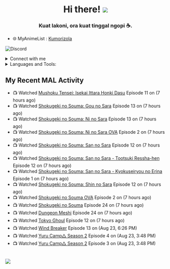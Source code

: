 <h1 align="center">Hi there! <img src="https://media.giphy.com/media/hvRJCLFzcasrR4ia7z/giphy.gif" width="25px"> </h1>
<h3 align="center">Kuat lakoni, ora kuat tinggal ngopi ☕.</h3>

- 🌐 MyAnimeList : [Kumorizola](https://myanimelist.net/animelist/Kumorizola)

![Discord](https://discord.c99.nl/widget/theme-3/761213268009943051.png)
<details>
      <summary>Connect with me</summary>
    <p align="left">
        <a href="https://www.instagram.com/kumorizola/" target="blank"><img align="center"
                src="https://raw.githubusercontent.com/rahuldkjain/github-profile-readme-generator/master/src/images/icons/Social/instagram.svg"
                alt="kumorizola" height="30" width="40" /></a>
        <a href="https://discord.com" target="blank"><img align="center"
                src="https://raw.githubusercontent.com/rahuldkjain/github-profile-readme-generator/master/src/images/icons/Social/discord.svg"
                alt="Kumori#5882" height="30" width="40" /></a>
    </p>
</details>

<details>
    <summary align="left">Languages and Tools:</summary>
<p align="left">
      <a href="https://www.w3schools.com/css/" target="_blank">
        <img src="https://raw.githubusercontent.com/devicons/devicon/master/icons/css3/css3-original-wordmark.svg"
            alt="css3" width="40" height="40" /> </a> <a href="https://www.w3.org/html/" target="_blank"> <img
            src="https://raw.githubusercontent.com/devicons/devicon/master/icons/html5/html5-original-wordmark.svg"
            alt="html5" width="40" height="40" /> </a> <a href="https://www.java.com" target="_blank"> <img
            src="https://raw.githubusercontent.com/devicons/devicon/master/icons/java/java-original.svg" alt="java"
            width="40" height="40" /> </a> <a href="https://developer.mozilla.org/en-US/docs/Web/JavaScript"
            target="_blank"> <img
            src="https://raw.githubusercontent.com/devicons/devicon/master/icons/javascript/javascript-original.svg"
            alt="javascript" width="40" height="40" /> </a> <a href="https://nodejs.org" target="_blank"> <img
            src="https://raw.githubusercontent.com/devicons/devicon/master/icons/nodejs/nodejs-original-wordmark.svg"
            alt="nodejs" width="40" height="40" /> </a> <a href="https://www.python.org" target="_blank"> <img
            src="https://raw.githubusercontent.com/devicons/devicon/master/icons/python/python-original.svg"
            alt="python" width="40" height="40" /> </a> <a href="https://www.typescriptlang.org/" target="_blank"> <img
            src="https://raw.githubusercontent.com/devicons/devicon/master/icons/typescript/typescript-original.svg" 
            alt="typescript" width="40" height="40" /> </a> <a href="https://www.photoshop.com/en" target="_blank"> <img
            src="https://upload.wikimedia.org/wikipedia/commons/a/af/Adobe_Photoshop_CC_icon.svg" alt="photoshop" width="40" height="40"/> </a>
            <a href="https://www.adobe.com/products/premiere.html" target="_blank"> <img
            src="https://upload.wikimedia.org/wikipedia/commons/4/40/Adobe_Premiere_Pro_CC_icon.svg" alt="Premiere pro" width="40" height="40"/> </a>
            <a href="https://www.adobe.com/in/products/illustrator.html" target="_blank"> <img 
            src="https://upload.wikimedia.org/wikipedia/commons/f/fb/Adobe_Illustrator_CC_icon.svg" alt="illustrator" width="40" height="40"/> </a>
      
 </details>
 
 <h2> My Recent MAL Activity</h2>
<!-- MAL_ACTIVITY:start -->

- 📺 Watched [Mushoku Tensei: Isekai Ittara Honki Dasu](https://MyAnimeList.net/anime.php?id=39535) Episode 11 on (7 hours ago)
- 📺 Watched [Shokugeki no Souma: Gou no Sara](https://MyAnimeList.net/anime.php?id=40902) Episode 13 on (7 hours ago)
- 📺 Watched [Shokugeki no Souma: Ni no Sara](https://MyAnimeList.net/anime.php?id=32282) Episode 13 on (7 hours ago)
- 📺 Watched [Shokugeki no Souma: Ni no Sara OVA](https://MyAnimeList.net/anime.php?id=34480) Episode 2 on (7 hours ago)
- 📺 Watched [Shokugeki no Souma: San no Sara](https://MyAnimeList.net/anime.php?id=35788) Episode 12 on (7 hours ago)
- 📺 Watched [Shokugeki no Souma: San no Sara - Tootsuki Ressha-hen](https://MyAnimeList.net/anime.php?id=36949) Episode 12 on (7 hours ago)
- 📺 Watched [Shokugeki no Souma: San no Sara - Kyokuseiryou no Erina](https://MyAnimeList.net/anime.php?id=36962) Episode 1 on (7 hours ago)
- 📺 Watched [Shokugeki no Souma: Shin no Sara](https://MyAnimeList.net/anime.php?id=39940) Episode 12 on (7 hours ago)
- 📺 Watched [Shokugeki no Souma OVA](https://MyAnimeList.net/anime.php?id=31327) Episode 2 on (7 hours ago)
- 📺 Watched [Shokugeki no Souma](https://MyAnimeList.net/anime.php?id=28171) Episode 24 on (7 hours ago)
- 📺 Watched [Dungeon Meshi](https://MyAnimeList.net/anime.php?id=52701) Episode 24 on (7 hours ago)
- 📺 Watched [Tokyo Ghoul](https://MyAnimeList.net/anime.php?id=22319) Episode 12 on (7 hours ago)
- 📺 Watched [Wind Breaker](https://MyAnimeList.net/anime.php?id=54900) Episode 13 on (Aug 23, 6:26 PM)
- 📺 Watched [Yuru Camp△ Season 2](https://MyAnimeList.net/anime.php?id=38474) Episode 4 on (Aug 23, 3:48 PM)
- 📺 Watched [Yuru Camp△ Season 2](https://MyAnimeList.net/anime.php?id=38474) Episode 3 on (Aug 23, 3:48 PM)

<!-- MAL_ACTIVITY:end -->

  
<h2 align="left"> <img src="https://media.discordapp.net/attachments/918405470073520168/919220018355523584/ezgif.com-gif-maker_1.gif">
